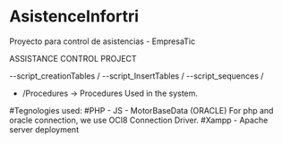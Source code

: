 # AsistenceInfortri
Proyecto para control de asistencias - EmpresaTic

ASSISTANCE CONTROL PROJECT

--script_creationTables /
--script_InsertTables /
--script_sequences /
- /Procedures -> Procedures Used in the system.

#Tegnologies used:
#PHP - JS - MotorBaseData (ORACLE)
For php and oracle connection, we use OCI8 Connection Driver.
#Xampp - Apache server deployment


